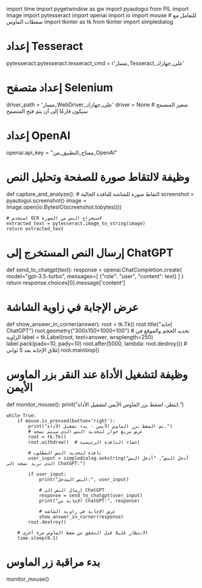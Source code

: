 import time
import pygetwindow as gw
import pyautogui
from PIL import Image
import pytesseract
import openai
import io
import mouse  # للتعامل مع ضغطات الماوس
import tkinter as tk
from tkinter import simpledialog

# إعداد Tesseract
pytesseract.pytesseract.tesseract_cmd = r'مسار_Tesseract_على_جهازك'

# إعداد متصفح Selenium
driver_path = 'مسار_WebDriver_على_جهازك'
driver = None  # متغير المتصفح سيكون فارغًا إلى أن يتم فتح المتصفح

# إعداد OpenAI
openai.api_key = "مفتاح_التطبيق_من_OpenAI"

# وظيفة لالتقاط صورة للصفحة وتحليل النص
def capture_and_analyze():
    # التقاط صورة للشاشة للنافذة الحالية
    screenshot = pyautogui.screenshot()
    image = Image.open(io.BytesIO(screenshot.tobytes()))

    # استخدم OCR لاستخراج النص من الصورة
    extracted_text = pytesseract.image_to_string(image)
    return extracted_text

# إرسال النص المستخرج إلى ChatGPT
def send_to_chatgpt(text):
    response = openai.ChatCompletion.create(
        model="gpt-3.5-turbo",
        messages=[
            {"role": "user", "content": text}
        ]
    )
    return response.choices[0].message['content']

# عرض الإجابة في زاوية الشاشة
def show_answer_in_corner(answer):
    root = tk.Tk()
    root.title("إجابة ChatGPT")
    root.geometry("300x150+1000+100")  # تحديد الحجم والموقع في الزاوية
    label = tk.Label(root, text=answer, wraplength=250)
    label.pack(padx=10, pady=10)
    root.after(5000, lambda: root.destroy())  # إغلاق الإجابة بعد 5 ثواني
    root.mainloop()

# وظيفة لتشغيل الأداة عند النقر بزر الماوس الأيمن
def monitor_mouse():
    print("انتظر، اضغط بزر الماوس الأيمن لتشغيل الأداة.")
    
    while True:
        if mouse.is_pressed(button='right'):
            print("تم الضغط بزر الماوس الأيمن - بدء تشغيل الأداة.")
            # عرض مربع حوار لتحديد النص الذي سيتم نسخه
            root = tk.Tk()
            root.withdraw()  # إخفاء النافذة الرئيسية

            # نافذة لتحديد النص المطلوب
            user_input = simpledialog.askstring("أدخل النص", "أدخل النص الذي تريد نسخه إلى ChatGPT:")
            
            if user_input:
                print("النص المدخل:", user_input)

                # إرسال النص إلى ChatGPT
                response = send_to_chatgpt(user_input)
                print("الإجابة من ChatGPT:", response)

                # عرض الإجابة في زاوية الشاشة
                show_answer_in_corner(response)
            root.destroy()

        # الانتظار قليلا قبل التحقق من ضغط الماوس مرة أخرى
        time.sleep(0.1)

# بدء مراقبة زر الماوس
monitor_mouse()
